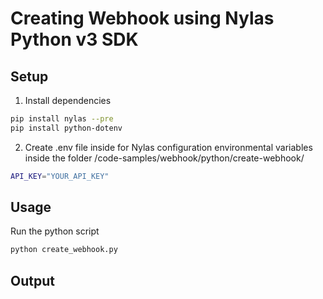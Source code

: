 # Creating Webhook using Nylas Python v3 SDK

## Setup

1. Install dependencies

```bash
pip install nylas --pre
pip install python-dotenv
```

2. Create .env file inside for Nylas configuration environmental variables
inside the folder /code-samples/webhook/python/create-webhook/

```bash
API_KEY="YOUR_API_KEY"
```

## Usage

Run the python script

```bash
python create_webhook.py
```

## Output

